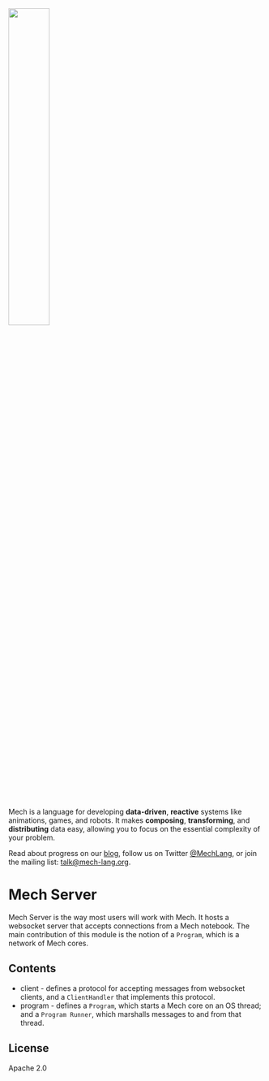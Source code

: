 <img width="40%" height="40%" src="https://mech-lang.org/img/logo.png">

Mech is a language for developing **data-driven**, **reactive** systems like animations, games, and robots. It makes **composing**, **transforming**, and **distributing** data easy, allowing you to focus on the essential complexity of your problem. 

Read about progress on our [blog](https://mech-lang.org/blog/), follow us on Twitter [@MechLang](https://twitter.com/MechLang), or join the mailing list: [talk@mech-lang.org](https://mech-lang.org/page/community/).

# Mech Server

Mech Server is the way most users will work with Mech. It hosts a websocket server that accepts connections from a Mech notebook. The main contribution of this module is the notion of a `Program`, which is a network of Mech cores.

## Contents

- client - defines a protocol for accepting messages from websocket clients, and a `ClientHandler` that implements this protocol.
- program - defines a `Program`, which starts a Mech core on an OS thread; and a `Program Runner`, which marshalls messages to and from that thread.

## License

Apache 2.0